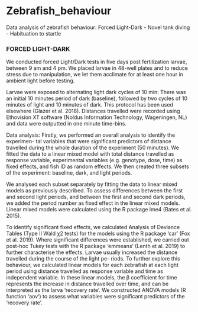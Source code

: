 # Zebrafish_behaviour
Data analysis of zebrafish behaviour: Forced Light-Dark - Novel tank diving - Habituation to startle

###  FORCED LIGHT-DARK ###

We conducted forced Light/Dark tests in five days post fertilization larvae, between 9 am and 4 pm. We placed larvae in 48-well plates and to reduce stress due to manipulation, we let them acclimate for at least one hour in ambient light before testing.

Larvae were exposed to alternating light dark cycles of 10 min: There was an initial 10 minutes period of dark (baseline), followed by two cycles of 10 minutes of light and 10 minutes of dark. This protocol has been used elsewhere (Glazer et al. 2018). Distances travelled were recorded using Ethovision XT software (Noldus Information Technology, Wageningen, NL) and data were outputted in one minute time-bins.

Data analysis: Firstly, we performed an overall analysis to identify the experimen- tal variables that were significant predictors of distance travelled during the whole duration of the experiment (50 minutes). We fitted the data to a linear mixed model with total distance travelled as response variable, experimental variables (e.g. genotype, dose, time) as fixed effects, and fish ID as random effects.
We then created three subsets of the experiment: baseline, dark, and light periods. 

We analysed each subset separately by fitting the data to linear mixed models as previously described. To assess differences between the first and second light periods, and between the first and second dark periods, we added the period number as fixed effect in the linear mixed models.
Linear mixed models were calculated using the R package lme4 (Bates et al. 2015). 

To identify significant fixed effects, we calculated Analysis of Deviance Tables (Type II Wald χ2 tests) for the models using the R package ‘car’ (Fox et al. 2019). Where significant differences were established, we carried out post-hoc Tukey tests with the R package ‘emmeans’ (Lenth et al. 2019) to further characterise the effects.
Larvae usually increased the distance travelled during the course of the light pe- riods. To further explore this behaviour, we calculated linear models for each zebrafish at each light period using distance travelled as response variable and time as independent variable. In these linear models, the β coefficient for time represents the increase in distance travelled over time, and can be interpreted as the larva ‘recovery rate’. We constructed ANOVA models (R function ‘aov’) to assess what variables were significant predictors of the ‘recovery rate’.
